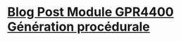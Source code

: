 # [Blog Post Module GPR4400 Génération procédurale](https://marvinscharding.gihub.io/MarvinScharding.github.io/ProceduralGeneration.md)
